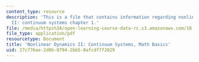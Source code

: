 ```yaml
---
content_type: resource
description: 'This is a file that contains information regarding nonlinear dynamics
  II: continuum systems chapter 1.'
file: /media/https%3A/open-learning-course-data-rc.s3.amazonaws.com/18-354j-nonlinear-dynamics-ii-continuum-systems-spring-2015/27c776ae2d0b07942bb58afcdf7f2029_MIT18_354JS15_Ch1.pdf
file_type: application/pdf
resourcetype: Document
title: 'Nonlinear Dynamics II: Continuum Systems, Math Basics'
uid: 27c776ae-2d0b-0794-2bb5-8afcdf7f2029
---
```


